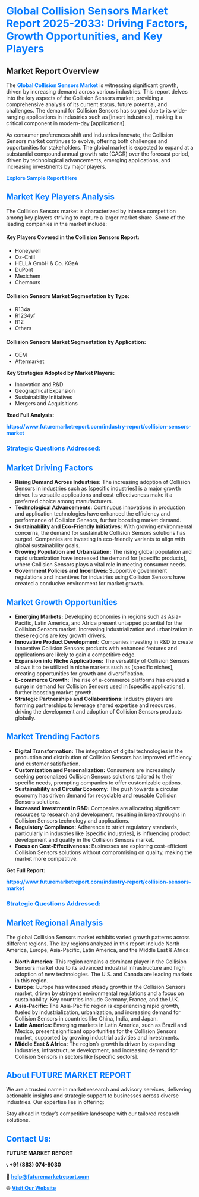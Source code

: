 <h1 style="color: #007BFF;">Global Collision Sensors Market Report 2025-2033: Driving Factors, Growth Opportunities, and Key Players</h1>

<section id="overview">
<h2>Market Report Overview</h2>
<p>The <a href="https://www.futuremarketreport.com/industry-report/collision-sensors-market" style="color: #007BFF; text-decoration: none;"><strong>Global Collision Sensors Market</strong></a> is witnessing significant growth, driven by increasing demand across various industries. This report delves into the key aspects of the Collision Sensors market, providing a comprehensive analysis of its current status, future potential, and challenges. The demand for Collision Sensors has surged due to its wide-ranging applications in industries such as [insert industries], making it a critical component in modern-day [applications].</p>
<p>As consumer preferences shift and industries innovate, the Collision Sensors market continues to evolve, offering both challenges and opportunities for stakeholders. The global market is expected to expand at a substantial compound annual growth rate (CAGR) over the forecast period, driven by technological advancements, emerging applications, and increasing investments by major players.</p>
</section>

<section id="overview">
<p><a href="https://www.futuremarketreport.com/request-sample/reportId=32844" style="color: #007BFF; text-decoration: none;"><strong>Explore Sample Report Here</strong></a></p>
</section>

<section id="key-players">
<h2 style="color: #007BFF;">Market Key Players Analysis</h2>
<p>The Collision Sensors market is characterized by intense competition among key players striving to capture a larger market share. Some of the leading companies in the market include:</p>
<h4>Key Players Covered in the Collision Sensors Report:</h4>
<ul><li>Honeywell</li><li>Oz-Chill</li><li>HELLA GmbH &amp; Co. KGaA</li><li>DuPont</li><li>Mexichem</li><li>Chemours</li></ul>
<h4>Collision Sensors Market Segmentation by Type:</h4>
<ul><li>R134a</li><li>R1234yf</li><li>R12</li><li>Others</li></ul>

<h4>Collision Sensors Market Segmentation by Application:</h4>
<ul><li>OEM</li><li>Aftermarket</li></ul>
<p><strong>Key Strategies Adopted by Market Players:</strong></p>
<ul>
<li>Innovation and R&D</li>
<li>Geographical Expansion</li>
<li>Sustainability Initiatives</li>
<li>Mergers and Acquisitions</li>
</ul>
</section>

<section>
<p><strong>Read Full Analysis: </strong></p><a href="https://www.futuremarketreport.com/industry-report/collision-sensors-market" style="color: #007BFF; text-decoration: none;"><strong>https://www.futuremarketreport.com/industry-report/collision-sensors-market</strong></a>
<h3 style="color: #007BFF;">Strategic Questions Addressed:</h3>
</section>

<section id="driving-factors">
<h2 style="color: #007BFF;">Market Driving Factors</h2>
<ul>
<li><strong>Rising Demand Across Industries:</strong> The increasing adoption of Collision Sensors in industries such as [specific industries] is a major growth driver. Its versatile applications and cost-effectiveness make it a preferred choice among manufacturers.</li>
<li><strong>Technological Advancements:</strong> Continuous innovations in production and application technologies have enhanced the efficiency and performance of Collision Sensors, further boosting market demand.</li>
<li><strong>Sustainability and Eco-Friendly Initiatives:</strong> With growing environmental concerns, the demand for sustainable Collision Sensors solutions has surged. Companies are investing in eco-friendly variants to align with global sustainability goals.</li>
<li><strong>Growing Population and Urbanization:</strong> The rising global population and rapid urbanization have increased the demand for [specific products], where Collision Sensors plays a vital role in meeting consumer needs.</li>
<li><strong>Government Policies and Incentives:</strong> Supportive government regulations and incentives for industries using Collision Sensors have created a conducive environment for market growth.</li>
</ul>
</section>

<section id="growth-opportunities">
<h2 style="color: #007BFF;">Market Growth Opportunities</h2>
<ul>
<li><strong>Emerging Markets:</strong> Developing economies in regions such as Asia-Pacific, Latin America, and Africa present untapped potential for the Collision Sensors market. Increasing industrialization and urbanization in these regions are key growth drivers.</li>
<li><strong>Innovative Product Development:</strong> Companies investing in R&D to create innovative Collision Sensors products with enhanced features and applications are likely to gain a competitive edge.</li>
<li><strong>Expansion into Niche Applications:</strong> The versatility of Collision Sensors allows it to be utilized in niche markets such as [specific niches], creating opportunities for growth and diversification.</li>
<li><strong>E-commerce Growth:</strong> The rise of e-commerce platforms has created a surge in demand for Collision Sensors used in [specific applications], further boosting market growth.</li>
<li><strong>Strategic Partnerships and Collaborations:</strong> Industry players are forming partnerships to leverage shared expertise and resources, driving the development and adoption of Collision Sensors products globally.</li>
</ul>
</section>

<section id="trending-factors">
<h2 style="color: #007BFF;">Market Trending Factors</h2>
<ul>
<li><strong>Digital Transformation:</strong> The integration of digital technologies in the production and distribution of Collision Sensors has improved efficiency and customer satisfaction.</li>
<li><strong>Customization and Personalization:</strong> Consumers are increasingly seeking personalized Collision Sensors solutions tailored to their specific needs, prompting companies to offer customizable options.</li>
<li><strong>Sustainability and Circular Economy:</strong> The push towards a circular economy has driven demand for recyclable and reusable Collision Sensors solutions.</li>
<li><strong>Increased Investment in R&D:</strong> Companies are allocating significant resources to research and development, resulting in breakthroughs in Collision Sensors technology and applications.</li>
<li><strong>Regulatory Compliance:</strong> Adherence to strict regulatory standards, particularly in industries like [specific industries], is influencing product development and quality in the Collision Sensors market.</li>
<li><strong>Focus on Cost-Effectiveness:</strong> Businesses are exploring cost-efficient Collision Sensors solutions without compromising on quality, making the market more competitive.</li>
</ul>
</section>

<section>
<p><strong>Get Full Report: </strong></p><a href="https://www.futuremarketreport.com/industry-report/collision-sensors-market" style="color: #007BFF; text-decoration: none;"><strong>https://www.futuremarketreport.com/industry-report/collision-sensors-market</strong></a>
<h3 style="color: #007BFF;">Strategic Questions Addressed:</h3>
</section>


<section id="regional-analysis">
<h2 style="color: #007BFF;">Market Regional Analysis</h2>
<p>The global Collision Sensors market exhibits varied growth patterns across different regions. The key regions analyzed in this report include North America, Europe, Asia-Pacific, Latin America, and the Middle East & Africa:</p>
<ul>
<li><strong>North America:</strong> This region remains a dominant player in the Collision Sensors market due to its advanced industrial infrastructure and high adoption of new technologies. The U.S. and Canada are leading markets in this region.</li>
<li><strong>Europe:</strong> Europe has witnessed steady growth in the Collision Sensors market, driven by stringent environmental regulations and a focus on sustainability. Key countries include Germany, France, and the U.K.</li>
<li><strong>Asia-Pacific:</strong> The Asia-Pacific region is experiencing rapid growth, fueled by industrialization, urbanization, and increasing demand for Collision Sensors in countries like China, India, and Japan.</li>
<li><strong>Latin America:</strong> Emerging markets in Latin America, such as Brazil and Mexico, present significant opportunities for the Collision Sensors market, supported by growing industrial activities and investments.</li>
<li><strong>Middle East & Africa:</strong> The region’s growth is driven by expanding industries, infrastructure development, and increasing demand for Collision Sensors in sectors like [specific sectors].</li>
</ul>
</section>

<footer>
<h2 style="color: #007BFF;">About FUTURE MARKET REPORT</h2>
<p>We are a trusted name in market research and advisory services, delivering actionable insights and strategic support to businesses across diverse industries. Our expertise lies in offering:</p>

<p>Stay ahead in today’s competitive landscape with our tailored research solutions.</p>

<h2 style="color: #007BFF;">Contact Us:</h2>
<p><strong>FUTURE MARKET REPORT</strong></p>
<p>📞 <strong>+91 (883) 074-8030</strong></p>
<p>📧 <strong><a href="mailto:help@futuremarketreport.com" style="color: #007BFF;">help@futuremarketreport.com</a></strong></p>
<p>🌐 <strong><a href="https://www.futuremarketreport.com/" style="color: #007BFF;">Visit Our Website</a></strong></p>
</footer>